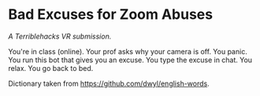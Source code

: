 Bad Excuses for Zoom Abuses
===========================

_A Terriblehacks VR submission._

You're in class (online). Your prof asks why your camera is off. You panic.
You run this bot that gives you an excuse. You type the excuse in chat. You
relax. You go back to bed.

Dictionary taken from https://github.com/dwyl/english-words.
